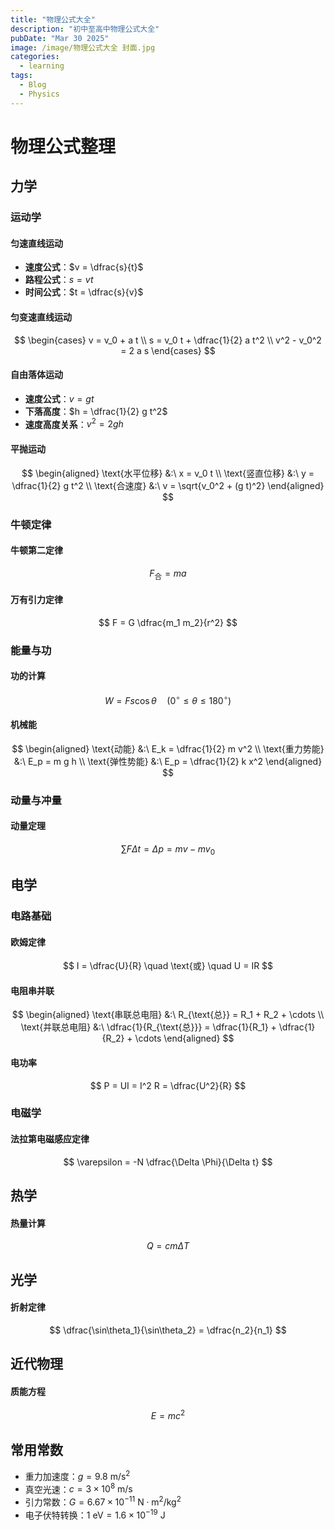 ```yaml
---
title: "物理公式大全"
description: "初中至高中物理公式大全"
pubDate: "Mar 30 2025"
image: /image/物理公式大全 封面.jpg
categories:
  - learning
tags:
  - Blog
  - Physics
---
```



# 物理公式整理

## 力学

### 运动学

#### 匀速直线运动
- **速度公式**：$v = \dfrac{s}{t}$
- **路程公式**：$s = v t$
- **时间公式**：$t = \dfrac{s}{v}$

#### 匀变速直线运动
$$
\begin{cases}
v = v_0 + a t \\
s = v_0 t + \dfrac{1}{2} a t^2 \\
v^2 - v_0^2 = 2 a s
\end{cases}
$$

#### 自由落体运动
- **速度公式**：$v = g t$
- **下落高度**：$h = \dfrac{1}{2} g t^2$
- **速度高度关系**：$v^2 = 2 g h$

#### 平抛运动
$$
\begin{aligned}
\text{水平位移} &:\ x = v_0 t \\
\text{竖直位移} &:\ y = \dfrac{1}{2} g t^2 \\
\text{合速度} &:\ v = \sqrt{v_0^2 + (g t)^2}
\end{aligned}
$$

### 牛顿定律

#### 牛顿第二定律
$$ F_{\text{合}} = m a $$

#### 万有引力定律
$$ F = G \dfrac{m_1 m_2}{r^2} $$

### 能量与功

#### 功的计算
$$ W = F s \cos\theta \quad (0^\circ \leq \theta \leq 180^\circ) $$

#### 机械能
$$
\begin{aligned}
\text{动能} &:\ E_k = \dfrac{1}{2} m v^2 \\
\text{重力势能} &:\ E_p = m g h \\
\text{弹性势能} &:\ E_p = \dfrac{1}{2} k x^2
\end{aligned}
$$

### 动量与冲量

#### 动量定理
$$ \sum F \Delta t = \Delta p = m v - m v_0 $$


## 电学

### 电路基础

#### 欧姆定律
$$ I = \dfrac{U}{R} \quad \text{或} \quad U = IR $$

#### 电阻串并联
$$
\begin{aligned}
\text{串联总电阻} &:\ R_{\text{总}} = R_1 + R_2 + \cdots \\
\text{并联总电阻} &:\ \dfrac{1}{R_{\text{总}}} = \dfrac{1}{R_1} + \dfrac{1}{R_2} + \cdots
\end{aligned}
$$

#### 电功率
$$ P = UI = I^2 R = \dfrac{U^2}{R} $$

### 电磁学

#### 法拉第电磁感应定律
$$ \varepsilon = -N \dfrac{\Delta \Phi}{\Delta t} $$


## 热学

#### 热量计算
$$ Q = c m \Delta T $$


## 光学

#### 折射定律
$$ \dfrac{\sin\theta_1}{\sin\theta_2} = \dfrac{n_2}{n_1} $$


## 近代物理

#### 质能方程
$$ E = m c^2 $$


## 常用常数
- 重力加速度：$g = 9.8\ \mathrm{m/s^2}$
- 真空光速：$c = 3 \times 10^8\ \mathrm{m/s}$
- 引力常数：$G = 6.67 \times 10^{-11}\ \mathrm{N \cdot m^2/kg^2}$
- 电子伏特转换：$1\ \mathrm{eV} = 1.6 \times 10^{-19}\ \mathrm{J}$

